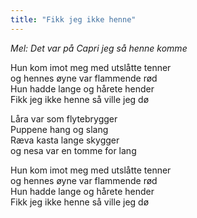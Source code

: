 ```yaml
---
title: "Fikk jeg ikke henne"
---
```


*Mel: Det var på Capri jeg så henne komme*

Hun kom imot meg med utslåtte tenner  
og hennes øyne var flammende rød  
Hun hadde lange og hårete hender  
Fikk jeg ikke henne så ville jeg dø

Låra var som flytebrygger  
Puppene hang og slang  
Ræva kasta lange skygger  
og nesa var en tomme for lang

Hun kom imot meg med utslåtte tenner  
og hennes øyne var flammende rød  
Hun hadde lange og hårete hender  
Fikk jeg ikke henne så ville jeg dø